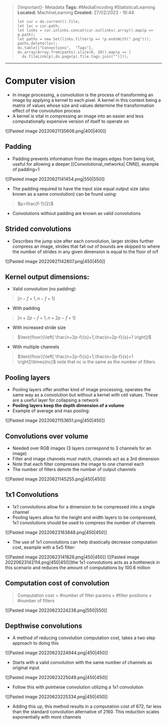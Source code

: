 > [!important]- Metadata
> **Tags:** #MediaEncoding #StatisticalLearning 
> **Located:** MachineLearning
> **Created:** 27/02/2023 - 16:44
> ```dataviewjs
>let cur = dv.current().file;
>let loc = cur.path;
>let links = cur.inlinks.concat(cur.outlinks).array().map(p => p.path);
>let paths = new Set(links.filter(p => !p.endsWith(".png")));
>paths.delete(loc);
>dv.table(["Connections",  "Tags"], dv.array(Array.from(paths).slice(0, 20)).map(p => [
>   dv.fileLink(p),dv.page(p).file.tags.join("")]));
> ```

___
# Computer vision

- In image processing, a convolution is the process of transforming an image by applying a kernel to each pixel. A kernel in this context being a matrix of values whose size and values determine the transformation effect of the convolution process
- A kernel is vital in compressing an image into an easier and less computationally expensive version of itself to operate on

![[Pasted image 20220621135608.png|400|400]]

## Padding
- Padding prevents information from the images edges from being lost, useful for allowing a deeper [[Convolutional_networks| CNN]], example of padding=1

![[Pasted image 20220621141454.png|550|550]]

- The padding required to have the input size equal output size (also known as a same convolution) can be found using:

> $p=\frac{f-1}{2}$

- Convolutions without padding are known as valid convolutions
## Strided convolutions
- Describes the jump size after each convolution, larger strides further compress an image, strides that fall out of bounds are skipped to where the number of strides in any given dimension is equal to the floor of n/f

![[Pasted image 20220621142807.png|450|450]]

## Kernel output dimensions:
- Valid convolution (no padding):

> $[n-f+1,n-f+1]$

- With padding

> $[n+2p-f+1,n+2p-f+1]$

- With increased stride size

> $\text{floor}(\left[ \frac{n+2p-f}{s}+1,\frac{n+2p-f}{s}+1 \right])$

- With multiple channels

> $\text{floor}(\left[ \frac{n+2p-f}{s}+1,\frac{n+2p-f}{s}+1 \right])\times{nc}$
> $\text{note that nc is the same as the number of filters}$

## Pooling layers
- Pooling layers offer another kind of image processing, operates the same way as a convolution but without a kernel with cell values. These are a useful layer for collapsing a network
- **Pooling layers keep the depth dimension of a volume**
- Example of average and max pooling:

![[Pasted image 20220621153651.png|450|450]]

## Convolutions over volume
- Needed over RGB images (3 layers correspond to 3 channels for an image)
- Filter and image channels must match, channels act as a 3rd dimension
- Note that each filter compresses the image to one channel each
- The number of filters denote the number  of output channels

![[Pasted image 20220621145255.png|450|450]]

## 1x1 Convolutions
- 1x1 convolutions allow for a dimension to be compressed into a single channel
- Pooling layers allow for the height and width layers to be compressed, 1x1 convolutions should be used to compress the number of channels

![[Pasted image 20220623163848.png|450|450]]

- The use of 1x1 convolutions can help drastically decrease computation cost, example with a 5x5 filter:

![[Pasted image 20220623141826.png|450|450]]
![[Pasted image 20220623142114.png|450|450]]the 1x1 convolutions  acts as a bottleneck in this scenario and reduces the amount of computations by 100.6 million

## Computation cost of convolution

> $\text{Computation cost}=\text{\#number of filter params}\times \text{\#filter positions}\times \text{\#number of filters}$

![[Pasted image 20220623224238.png|550|550]]

## Depthwise convolutions
- A method of reducing convolution computation cost, takes a two step approach to doing this

![[Pasted image 20220623224944.png|450|450]]

- Starts with a valid convolution with the same number of channels as original input

![[Pasted image 20220623225049.png|450|450]]

- Follow this with pointwise convolution utilizing a 1x1 convolution

![[Pasted image 20220623225334.png|450|450]]

- Adding this up, this method results in a computation cost of 672, far less than the standard convolution alternative of 2160. This reduction scales exponentially with more channels
